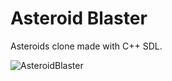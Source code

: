 # Asteroid Blaster
Asteroids clone made with C++ SDL.

![AsteroidBlaster](https://user-images.githubusercontent.com/69658141/183547233-2e473cf0-4b29-4ae1-ab25-b0cb7b3e8b08.gif)
